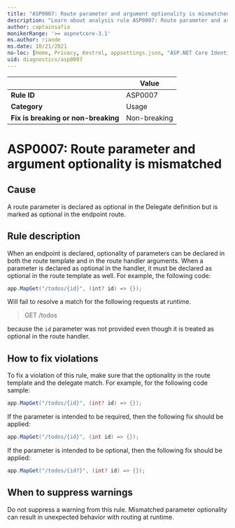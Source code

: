```yaml
---
title: "ASP0007: Route parameter and argument optionality is mismatched"
description: "Learn about analysis rule ASP0007: Route parameter and argument optionality is mismatched"
author: captainsafia
monikerRange: '>= aspnetcore-3.1'
ms.author: riande
ms.date: 10/21/2021
no-loc: [Home, Privacy, Kestrel, appsettings.json, "ASP.NET Core Identity", cookie, Cookie, Blazor, "Blazor Server", "Blazor WebAssembly", "Identity", "Let's Encrypt", Razor, SignalR]
uid: diagnostics/asp0007
---
```

| | Value |
|-|-|
| **Rule ID** |ASP0007|
| **Category** |Usage|
| **Fix is breaking or non-breaking** |Non-breaking|

# ASP0007: Route parameter and argument optionality is mismatched

## Cause

A route parameter is declared as optional in the Delegate definition but is marked as optional in the endpoint route.

## Rule description

When an endpoint is declared, optionality of parameters can be declared in both the route template and in the route handler arguments. When a parameter is declared as optional in the handler, it must be declared as optional in the route template as well. For example, the following code:

```csharp
app.MapGet("/todos/{id}", (int? id) => {});
```

Will fail to resolve a match for the following requests at runtime.

> GET /todos

because the `id` parameter was not provided even though it is treated as optional in the route handler.

## How to fix violations

To fix a violation of this rule, make sure that the optionality in the route template and the delegate match. For example, for the following code sample:

```csharp
app.MapGet("/todos/{id}", (int? id) => {});
```

If the parameter is intended to be required, then the following fix should be applied:

```csharp
app.MapGet("/todos/{id}", (int id) => {});
```

If the parameter is intended to be optional, then the following fix should be applied:

```csharp
app.MapGet("/todos/{id?}", (int? id) => {});
```

## When to suppress warnings

Do not suppress a warning from this rule. Mismatched parameter optionality can result in unexpected behavior with routing at runtime.
